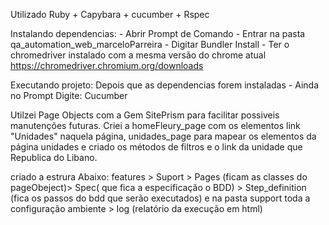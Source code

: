 Utilizado Ruby + Capybara + cucumber + Rspec


Instalando dependencias:
    - Abrir Prompt de Comando
    - Entrar na pasta qa_automation_web_marceloParreira
    - Digitar Bundler Install
    - Ter o chromedriver instalado com a mesma versão do chrome atual https://chromedriver.chromium.org/downloads


Executando projeto:
    Depois que as dependencias forem instaladas
    - Ainda no Prompt Digite: Cucumber

Utilzei Page Objects com a Gem  SitePrism para facilitar possiveis manutenções futuras.
Criei a homeFleury_page com os elementos link "Unidades" naquela página,
unidades_page para mapear os elementos da página unidades e criado os métodos de filtros e o link da unidade que Republica do Libano. 

criado a estrura Abaixo:
features > Suport > Pages (ficam as classes do pageObeject)> Spec( que fica a especificação o BDD) > Step_definition (fica os passos do bdd que serão executados) e na pasta support toda a configuração  ambiente > log (relatório da execução em html)

